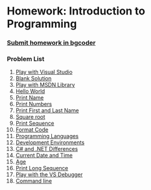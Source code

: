 Homework: Introduction to Programming
=====================================

### [Submit homework in bgcoder](http://bgcoder.com/Contests/314/CSharp-Fundamentals-01-Introduction-to-Programming)

### Problem List

1. [Play with Visual Studio](./01.PlayWithVS)
2. [Blank Solution](./02.BlankSolution)
3. [Play with MSDN Library](./03.PlayWithMSDN)
4. [Hello World](./04.HelloWorld)
5. [Print Name](./05.PrintName)
6. [Print Numbers](./06.PrintNumbers)
7. [Print First and Last Name](./07.FirstAndLastName)
8. [Square root](./08.SquareRoot)
9. [Print Sequence](./09.PrintSequence)
10. [Format Code](./10.FormatCode)
11. [Programming Languages](./11.ProgrammingLanguages)
12. [Development Environments](./12.DevelopmentEnvironments)
13. [C# and .NET Differences](./13.CSharpAndDotNetDifferences)
14. [Current Date and Time](./14.CurrentDateAndTime)
15. [Age](./15.Age)
16. [Print Long Sequence](./16.PrintLongSequence)
17. [Play with the VS Debugger](./17.PlayWithVSDebugger)
18. [Command line](./18.CommandLine)
